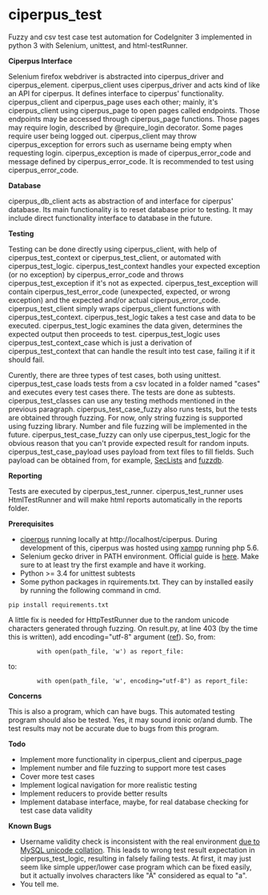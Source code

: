 # ciperpus_test

Fuzzy and csv test case test automation for CodeIgniter 3 implemented in python 3 with Selenium, unittest, and html-testRunner.

**Ciperpus Interface**

Selenium firefox webdriver is abstracted into ciperpus_driver and ciperpus_element. ciperpus_client uses ciperpus_driver and acts kind of like an API for ciperpus. It defines interface to ciperpus' functionality. ciperpus_client and ciperpus_page uses each other; mainly, it's ciperpus_client using ciperpus_page to open pages called endpoints. Those endpoints may be accessed through ciperpus_page functions. Those pages may require login, described by @require_login decorator. Some pages require user being logged out. ciperpus_client may throw ciperpus_exception for errors such as username being empty when requesting login. ciperpus_exception is made of ciperpus_error_code and message defined by ciperpus_error_code. It is recommended to test using ciperpus_error_code.

**Database**

ciperpus_db_client acts as abstraction of and interface for ciperpus' database. Its main functionality is to reset database prior to testing. It may include direct functionality interface to database in the future.

**Testing**

Testing can be done directly using ciperpus_client, with help of ciperpus_test_context or ciperpus_test_client, or automated with ciperpus_test_logic.  ciperpus_test_context handles your expected exception (or no exception) by ciperpus_error_code and throws ciperpus_test_exception if it's not as expected. ciperpus_test_exception will contain ciperpus_test_error_code (unexpected, expected, or wrong exception) and the expected and/or actual ciperpus_error_code. ciperpus_test_client simply wraps ciperpus_client functions with ciperpus_test_context. ciperpus_test_logic takes a test case and data to be executed. ciperpus_test_logic examines the data given, determines the expected output then proceeds to test. ciperpus_test_logic uses ciperpus_test_context_case which is just a derivation of ciperpus_test_context that can handle the result into test case, failing it if it should fail.

Curently, there are three types of test cases, both using unittest. ciperpus_test_case loads tests from a csv located in a folder named "cases" and executes every test cases there. The tests are done as subtests. ciperpus_test_classes can use any testing methods mentioned in the previous paragraph. ciperpus_test_case_fuzzy also runs tests, but the tests are obtained through fuzzing. For now, only string fuzzing is supported using fuzzing library. Number and file fuzzing will be implemented in the future. ciperpus_test_case_fuzzy can only use ciperpus_test_logic for the obvious reason that you can't provide expected result for random inputs. ciperpus_test_case_payload uses payload from text files to fill fields. Such payload can be obtained from, for example, [SecLists](https://github.com/danielmiessler/SecLists) and [fuzzdb](https://github.com/fuzzdb-project/fuzzdb).

**Reporting**

Tests are executed by ciperpus_test_runner. ciperpus_test_runner uses HtmlTestRunner and will make html reports automatically in the reports folder.

**Prerequisites**

*  [ciperpus](https://gitlab.com/psi-rabu-kel-3/ciperpus) running locally at http://localhost/ciperpus. During development of this, ciperpus was hosted using [xampp](https://www.apachefriends.org/index.html) running php 5.6.
*  Selenium gecko driver in PATH environment. Official guide is [here](https://selenium-python.readthedocs.io/installation.html). Make sure to at least try the first example and have it working.
*  Python >= 3.4 for unittest subtests
*  Some python packages in rquirements.txt. They can by installed easily by running the following command in cmd.
```
pip install requirements.txt
```

A little fix is needed for HttpTestRunner due to the random unicode characters generated through fuzzing. On result.py, at line 403 (by the time this is written), add encoding="utf-8" argument ([ref](https://github.com/oldani/HtmlTestRunner/issues/48)). So, from:

```
        with open(path_file, 'w') as report_file:
```
to:

```
        with open(path_file, 'w', encoding="utf-8") as report_file:
```

**Concerns**

This is also a program, which can have bugs. This automated testing program should also be tested. Yes, it may sound ironic or/and dumb. The test results may not be accurate due to bugs from this program.

**Todo**

*  Implement more functionality in ciperpus_client and ciperpus_page
*  Implement number and file fuzzing to support more test cases
*  Cover more test cases
*  Implement logical navigation for more realistic testing
*  Implement reducers to provide better results
*  Implement database interface, maybe, for real database checking for test case data validity

**Known Bugs**

*  Username validity check is inconsistent with the real environment [due to MySQL unicode collation](https://stackoverflow.com/questions/12431887/mysql-where-character-a-is-matching-a-a-%c3%83-etc-why). This leads to wrong test result expectation in ciperpus_test_logic, resulting in falsely failing tests. At first, it may just seem like simple upper/lower case program which can be fixed easily, but it actually involves characters like "Ã" considered as equal to "a".
*  You tell me.
